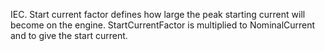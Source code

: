﻿IEC. Start current factor defines how large the peak starting current will become on the engine. StartCurrentFactor is multiplied to NominalCurrent and to give the start current.
